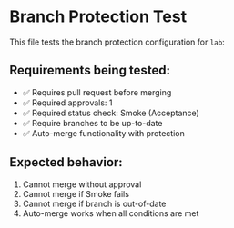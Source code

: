 # Branch Protection Test

This file tests the branch protection configuration for `lab`:

## Requirements being tested:
- ✅ Requires pull request before merging
- ✅ Required approvals: 1
- ✅ Required status check: Smoke (Acceptance)
- ✅ Require branches to be up-to-date
- ✅ Auto-merge functionality with protection

## Expected behavior:
1. Cannot merge without approval
2. Cannot merge if Smoke fails
3. Cannot merge if branch is out-of-date
4. Auto-merge works when all conditions are met